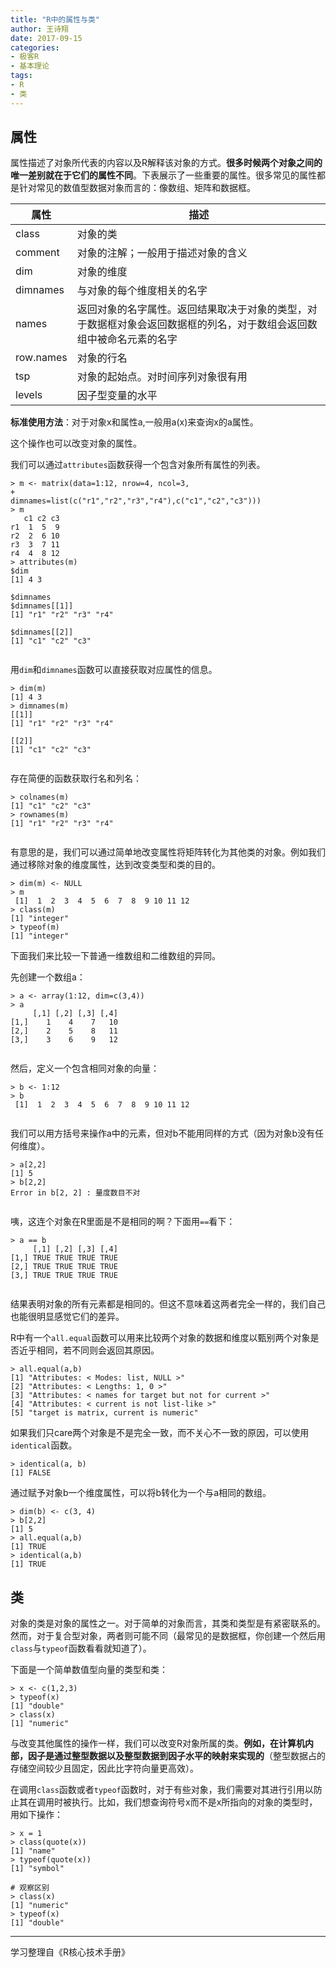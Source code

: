 ```yaml
---
title: "R中的属性与类"
author: 王诗翔
date: 2017-09-15
categories:
- 极客R
- 基本理论
tags:
- R
- 类
---
```


## 属性

属性描述了对象所代表的内容以及R解释该对象的方式。**很多时候两个对象之间的唯一差别就在于它们的属性不同**。下表展示了一些重要的属性。很多常见的属性都是针对常见的数值型数据对象而言的：像数组、矩阵和数据框。

<!-- more -->

| 属性        | 描述                                       |
| --------- | ---------------------------------------- |
| class     | 对象的类                                     |
| comment   | 对象的注解；一般用于描述对象的含义                        |
| dim       | 对象的维度                                    |
| dimnames  | 与对象的每个维度相关的名字                            |
| names     | 返回对象的名字属性。返回结果取决于对象的类型，对于数据框对象会返回数据框的列名，对于数组会返回数组中被命名元素的名字 |
| row.names | 对象的行名                                    |
| tsp       | 对象的起始点。对时间序列对象很有用                        |
| levels    | 因子型变量的水平                                 |

**标准使用方法**：对于对象x和属性a,一般用a(x)来查询x的a属性。

这个操作也可以改变对象的属性。

我们可以通过`attributes`函数获得一个包含对象所有属性的列表。

```
> m <- matrix(data=1:12, nrow=4, ncol=3,
+              dimnames=list(c("r1","r2","r3","r4"),c("c1","c2","c3")))
> m
   c1 c2 c3
r1  1  5  9
r2  2  6 10
r3  3  7 11
r4  4  8 12
> attributes(m)
$dim
[1] 4 3

$dimnames
$dimnames[[1]]
[1] "r1" "r2" "r3" "r4"

$dimnames[[2]]
[1] "c1" "c2" "c3"


```

用`dim`和`dimnames`函数可以直接获取对应属性的信息。

```
> dim(m)
[1] 4 3
> dimnames(m)
[[1]]
[1] "r1" "r2" "r3" "r4"

[[2]]
[1] "c1" "c2" "c3"


```

存在简便的函数获取行名和列名：

```
> colnames(m)
[1] "c1" "c2" "c3"
> rownames(m)
[1] "r1" "r2" "r3" "r4"


```

有意思的是，我们可以通过简单地改变属性将矩阵转化为其他类的对象。例如我们通过移除对象的维度属性，达到改变类型和类的目的。

```
> dim(m) <- NULL
> m
 [1]  1  2  3  4  5  6  7  8  9 10 11 12
> class(m)
[1] "integer"
> typeof(m)
[1] "integer"

```

下面我们来比较一下普通一维数组和二维数组的异同。

先创建一个数组a：

```
> a <- array(1:12, dim=c(3,4))
> a
     [,1] [,2] [,3] [,4]
[1,]    1    4    7   10
[2,]    2    5    8   11
[3,]    3    6    9   12


```

然后，定义一个包含相同对象的向量：

```
> b <- 1:12
> b
 [1]  1  2  3  4  5  6  7  8  9 10 11 12


```

我们可以用方括号来操作a中的元素，但对b不能用同样的方式（因为对象b没有任何维度）。

```
> a[2,2]
[1] 5
> b[2,2]
Error in b[2, 2] : 量度数目不对


```

咦，这连个对象在R里面是不是相同的啊？下面用`==`看下：

```
> a == b
     [,1] [,2] [,3] [,4]
[1,] TRUE TRUE TRUE TRUE
[2,] TRUE TRUE TRUE TRUE
[3,] TRUE TRUE TRUE TRUE


```

结果表明对象的所有元素都是相同的。但这不意味着这两者完全一样的，我们自己也能很明显感觉它们的差异。

R中有一个`all.equal`函数可以用来比较两个对象的数据和维度以甄别两个对象是否近乎相同，若不同则会返回其原因。

```
> all.equal(a,b)
[1] "Attributes: < Modes: list, NULL >"
[2] "Attributes: < Lengths: 1, 0 >"
[3] "Attributes: < names for target but not for current >"
[4] "Attributes: < current is not list-like >"
[5] "target is matrix, current is numeric"

```

如果我们只care两个对象是不是完全一致，而不关心不一致的原因，可以使用`identical`函数。

```
> identical(a, b)
[1] FALSE

```

通过赋予对象b一个维度属性，可以将b转化为一个与a相同的数组。

```
> dim(b) <- c(3, 4)
> b[2,2]
[1] 5
> all.equal(a,b)
[1] TRUE
> identical(a,b)
[1] TRUE

```

## 类

对象的类是对象的属性之一。对于简单的对象而言，其类和类型是有紧密联系的。然而，对于复合型对象，两者则可能不同（最常见的是数据框，你创建一个然后用`class`与`typeof`函数看看就知道了）。

下面是一个简单数值型向量的类型和类：

```
> x <- c(1,2,3)
> typeof(x)
[1] "double"
> class(x)
[1] "numeric"

```

与改变其他属性的操作一样，我们可以改变R对象所属的类。**例如，在计算机内部，因子是通过整型数据以及整型数据到因子水平的映射来实现的**（整型数据占的存储空间较少且固定，因此比字符向量更高效）。

在调用`class`函数或者`typeof`函数时，对于有些对象，我们需要对其进行引用以防止其在调用时被执行。比如，我们想查询符号x而不是x所指向的对象的类型时，用如下操作：

```
> x = 1
> class(quote(x))
[1] "name"
> typeof(quote(x))
[1] "symbol"

# 观察区别
> class(x)
[1] "numeric"
> typeof(x)
[1] "double"

```

------

学习整理自《R核心技术手册》
